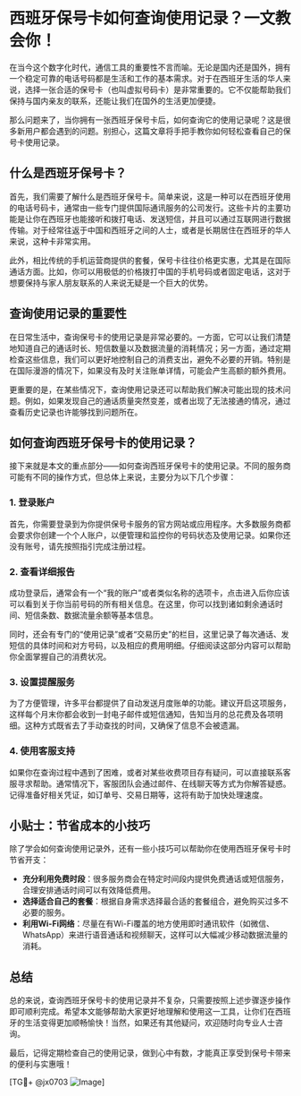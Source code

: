 # 西班牙保号卡如何查询使用记录？一文教会你！

在当今这个数字化时代，通信工具的重要性不言而喻。无论是国内还是国外，拥有一个稳定可靠的电话号码都是生活和工作的基本需求。对于在西班牙生活的华人来说，选择一张合适的保号卡（也叫虚拟号码卡）是非常重要的。它不仅能帮助我们保持与国内亲友的联系，还能让我们在国外的生活更加便捷。

那么问题来了，当你拥有一张西班牙保号卡后，如何查询它的使用记录呢？这是很多新用户都会遇到的问题。别担心，这篇文章将手把手教你如何轻松查看自己的保号卡使用记录。

## 什么是西班牙保号卡？

首先，我们需要了解什么是西班牙保号卡。简单来说，这是一种可以在西班牙使用的电话号码卡，通常由一些专门提供国际通讯服务的公司发行。这些卡片的主要功能是让你在西班牙也能接听和拨打电话、发送短信，并且可以通过互联网进行数据传输。对于经常往返于中国和西班牙之间的人士，或者是长期居住在西班牙的华人来说，这种卡非常实用。

此外，相比传统的手机运营商提供的套餐，保号卡往往价格更实惠，尤其是在国际通话方面。比如，你可以用极低的价格拨打中国的手机号码或者固定电话，这对于想要保持与家人朋友联系的人来说无疑是一个巨大的优势。

## 查询使用记录的重要性

在日常生活中，查询保号卡的使用记录是非常必要的。一方面，它可以让我们清楚地知道自己的通话时长、短信数量以及数据流量的消耗情况；另一方面，通过定期检查这些信息，我们可以更好地控制自己的消费支出，避免不必要的开销。特别是在国际漫游的情况下，如果没有及时关注账单详情，可能会产生高额的额外费用。

更重要的是，在某些情况下，查询使用记录还可以帮助我们解决可能出现的技术问题。例如，如果发现自己的通话质量突然变差，或者出现了无法接通的情况，通过查看历史记录也许能够找到问题所在。

## 如何查询西班牙保号卡的使用记录？

接下来就是本文的重点部分——如何查询西班牙保号卡的使用记录。不同的服务商可能有不同的操作方式，但总体上来说，主要分为以下几个步骤：

### 1. 登录账户

首先，你需要登录到为你提供保号卡服务的官方网站或应用程序。大多数服务商都会要求你创建一个个人账户，以便管理和监控你的号码状态及使用记录。如果你还没有账号，请先按照指引完成注册过程。

### 2. 查看详细报告

成功登录后，通常会有一个“我的账户”或者类似名称的选项卡，点击进入后你应该可以看到关于你当前号码的所有相关信息。在这里，你可以找到诸如剩余通话时间、短信条数、数据流量余额等基本信息。

同时，还会有专门的“使用记录”或者“交易历史”的栏目，这里记录了每次通话、发短信的具体时间和对方号码，以及相应的费用明细。仔细阅读这部分内容可以帮助你全面掌握自己的消费状况。

### 3. 设置提醒服务

为了方便管理，许多平台都提供了自动发送月度账单的功能。建议开启这项服务，这样每个月末你都会收到一封电子邮件或短信通知，告知当月的总花费及各项明细。这种方式既省去了手动查找的时间，又确保了信息不会被遗漏。

### 4. 使用客服支持

如果你在查询过程中遇到了困难，或者对某些收费项目存有疑问，可以直接联系客服寻求帮助。通常情况下，客服团队会通过邮件、在线聊天等方式为你解答疑惑。记得准备好相关凭证，如订单号、交易日期等，这将有助于加快处理速度。

## 小贴士：节省成本的小技巧

除了学会如何查询使用记录外，还有一些小技巧可以帮助你在使用西班牙保号卡时节省开支：

- **充分利用免费时段**：很多服务商会在特定时间段内提供免费通话或短信服务，合理安排通话时间可以有效降低费用。
- **选择适合自己的套餐**：根据自身需求选择最合适的套餐组合，避免购买过多不必要的服务。
- **利用Wi-Fi网络**：尽量在有Wi-Fi覆盖的地方使用即时通讯软件（如微信、WhatsApp）来进行语音通话和视频聊天，这样可以大幅减少移动数据流量的消耗。

## 总结

总的来说，查询西班牙保号卡的使用记录并不复杂，只需要按照上述步骤逐步操作即可顺利完成。希望本文能够帮助大家更好地理解和使用这一工具，让你们在西班牙的生活变得更加顺畅愉快！当然，如果还有其他疑问，欢迎随时向专业人士咨询。

最后，记得定期检查自己的使用记录，做到心中有数，才能真正享受到保号卡带来的便利与实惠哦！

[TG💪+ @jx0703 ![Image](https://github.com/user-attachments/assets/dbca1d08-cadb-493c-b0ec-ad6f7a83f270)]